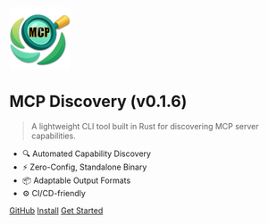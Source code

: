 <!-- _coverpage.md -->

![logo](_media/mcp-discovery.png)

<!-- x-release-please-start-version -->

# MCP Discovery (v0.1.6)

<!-- x-release-please-end -->

> A lightweight CLI tool built in Rust for discovering MCP server capabilities.

- 🔍 Automated Capability Discovery
- ⚡ Zero-Config, Standalone Binary
- 📦 Adaptable Output Formats
- ⚙️ CI/CD-friendly

[GitHub](https://github.com/rust-mcp-stack/mcp-discovery)
[Install](https://rust-mcp-stack.github.io/mcp-discovery#/quickstart)
[Get Started](#mcp-discovery)

<!-- background color -->

<!-- ![color](<rgba(0,0,0,0)>) -->
